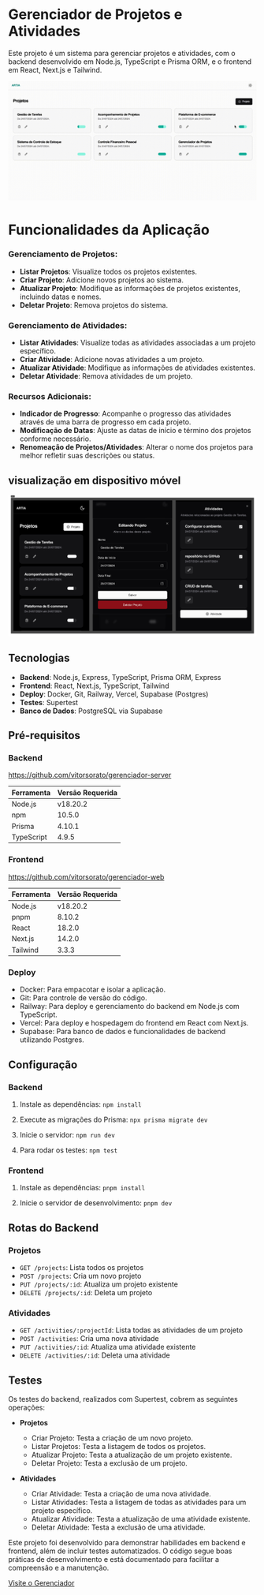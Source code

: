 # Gerenciador de Projetos e Atividades

Este projeto é um sistema para gerenciar projetos e atividades, com o backend desenvolvido em Node.js, TypeScript e Prisma ORM, e o frontend em React, Next.js e Tailwind.

![Tela Inicial](https://github.com/vitorsorato/gerenciador-web/blob/master/gerenciador_inicio.gif)


# Funcionalidades da Aplicação

### Gerenciamento de Projetos:

- **Listar Projetos**: Visualize todos os projetos existentes.
- **Criar Projeto**: Adicione novos projetos ao sistema.
- **Atualizar Projeto**: Modifique as informações de projetos existentes, incluindo datas e nomes.
- **Deletar Projeto**: Remova projetos do sistema.

### Gerenciamento de Atividades:

- **Listar Atividades**: Visualize todas as atividades associadas a um projeto específico.
- **Criar Atividade**: Adicione novas atividades a um projeto.
- **Atualizar Atividade**: Modifique as informações de atividades existentes.
- **Deletar Atividade**: Remova atividades de um projeto.

### Recursos Adicionais:

- **Indicador de Progresso**: Acompanhe o progresso das atividades através de uma barra de progresso em cada projeto.
- **Modificação de Datas**: Ajuste as datas de início e término dos projetos conforme necessário.
- **Renomeação de Projetos/Atividades**: Alterar o nome dos projetos para melhor refletir suas descrições ou status.

## visualização em dispositivo móvel
![Dispovitivo móvel](https://github.com/vitorsorato/gerenciador-web/blob/master/mobile.png)

## Tecnologias

- **Backend**: Node.js, Express, TypeScript, Prisma ORM, Express
- **Frontend**: React, Next.js, TypeScript, Tailwind
- **Deploy**: Docker, Git, Railway, Vercel, Supabase (Postgres)
- **Testes**: Supertest
- **Banco de Dados**: PostgreSQL via Supabase

## Pré-requisitos

### Backend
https://github.com/vitorsorato/gerenciador-server

| Ferramenta  | Versão Requerida |
|-------------|------------------|
| Node.js     | v18.20.2         |
| npm         | 10.5.0          |
| Prisma      | 4.10.1          |
| TypeScript      | 4.9.5          |

### Frontend
https://github.com/vitorsorato/gerenciador-web

| Ferramenta  | Versão Requerida |
|-------------|------------------|
| Node.js     | v18.20.2         |
| pnpm        | 8.10.2           |
| React        | 18.2.0           |
| Next.js        | 14.2.0        |
| Tailwind        | 3.3.3        |

### Deploy
  - Docker: Para empacotar e isolar a aplicação.
  - Git: Para controle de versão do código.
  - Railway: Para deploy e gerenciamento do backend em Node.js com TypeScript.
  - Vercel: Para deploy e hospedagem do frontend em React com Next.js.
  - Supabase: Para banco de dados e funcionalidades de backend utilizando Postgres.

## Configuração

### Backend

1. Instale as dependências:
   `npm install`

2. Execute as migrações do Prisma:
   `npx prisma migrate dev`

3. Inicie o servidor:
   `npm run dev`

4. Para rodar os testes:
   `npm test`

### Frontend

1. Instale as dependências:
   `pnpm install`

2. Inicie o servidor de desenvolvimento:
   `pnpm dev`

## Rotas do Backend

### Projetos

- `GET /projects`: Lista todos os projetos
- `POST /projects`: Cria um novo projeto
- `PUT /projects/:id`: Atualiza um projeto existente
- `DELETE /projects/:id`: Deleta um projeto

### Atividades

- `GET /activities/:projectId`: Lista todas as atividades de um projeto
- `POST /activities`: Cria uma nova atividade
- `PUT /activities/:id`: Atualiza uma atividade existente
- `DELETE /activities/:id`: Deleta uma atividade

## Testes

Os testes do backend, realizados com Supertest, cobrem as seguintes operações:

- **Projetos**
  - Criar Projeto: Testa a criação de um novo projeto.
  - Listar Projetos: Testa a listagem de todos os projetos.
  - Atualizar Projeto: Testa a atualização de um projeto existente.
  - Deletar Projeto: Testa a exclusão de um projeto.

- **Atividades**
  - Criar Atividade: Testa a criação de uma nova atividade.
  - Listar Atividades: Testa a listagem de todas as atividades para um projeto específico.
  - Atualizar Atividade: Testa a atualização de uma atividade existente.
  - Deletar Atividade: Testa a exclusão de uma atividade.

Este projeto foi desenvolvido para demonstrar habilidades em backend e frontend, além de incluir testes automatizados. O código segue boas práticas de desenvolvimento e está documentado para facilitar a compreensão e a manutenção.

[Visite o Gerenciador](https://gerenciador-web.vercel.app/projetos)
